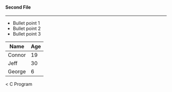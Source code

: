 #### Second File
-----------

* Bullet point 1
* Bullet point 2
* Bullet point 3

| Name   |  Age |
| -------|------|
| Connor |  19  |
| Jeff   |  30  |
| George |  6   |

< C Program 
